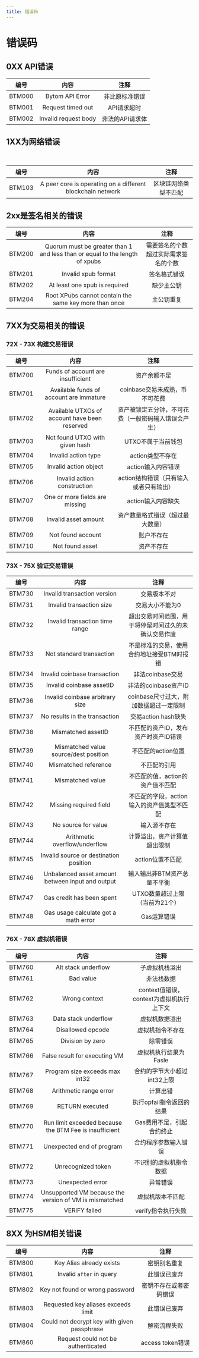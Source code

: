 ```yaml
---
title: 错误码
---
```


# 错误码

<a name="d909bd69"></a>
## 0XX API错误

| 编号 | 内容 | 注释 |
| :---: | :---: | :---: |
| BTM000 | Bytom API Error | 非比原标准错误 |
| BTM001 | Request timed out | API请求超时 |
| BTM002 | Invalid request body | 非法的API请求体 |


<a name="f8989722"></a>
## 1XX为网络错误
<br />

| 编号 | 内容 | 注释 |
| :---: | :---: | :---: |
| BTM103 | A peer core is operating on a different blockchain network | 区块链网络类型不匹配 |


<a name="d49fce87"></a>
## 2xx是签名相关的错误

| 编号 | 内容 | 注释 |
| :---: | :---: | :---: |
| BTM200 | Quorum must be greater than 1 and less than or equal to the length of xpubs | 需要签名的个数超过实际需求签名的个数 |
| BTM201 | Invalid xpub format | 签名格式错误 |
| BTM202 | At least one xpub is required | 缺少主公钥 |
| BTM204 | Root XPubs cannot contain the same key more than once | 主公钥重复 |


<a name="fff468c4"></a>
## 7XX为交易相关的错误
<a name="d41d8cd9"></a>
### 
<a name="db310852"></a>
### 72X - 73X 构建交易错误

| 编号 | 内容 | 注释 |
| :---: | :---: | :---: |
| BTM700 | Funds of account are insufficient | 资产余额不足 |
| BTM701 | Available funds of account are immature | coinbase交易未成熟，币不可花费 |
| BTM702 | Available UTXOs of account have been reserved | 资产被锁定五分钟，不可花费（一般密码输入错误会产生） |
| BTM703 | Not found UTXO with given hash | UTXO不属于当前钱包 |
| BTM704 | Invalid action type | action类型不存在 |
| BTM705 | Invalid action object | action输入内容错误 |
| BTM706 | Invalid action construction | action结构错误（只有输入或者只有输出） |
| BTM707 | One or more fields are missing | action输入内容缺失 |
| BTM708 | Invalid asset amount | 资产数量格式错误（超过最大数量） |
| BTM709 | Not found account | 账户不存在 |
| BTM710 | Not found asset | 资产不存在 |


<a name="7dceee28"></a>
### 73X - 75X 验证交易错误

| 编号 | 内容 | 注释 |
| :---: | :---: | :---: |
| BTM730 | Invalid transaction version | 交易版本不对 |
| BTM731 | Invalid transaction size | 交易大小不能为0 |
| BTM732 | Invalid transaction time range | 超出交易时间范围，用于将停留时间过久的未确认交易作废 |
| BTM733 | Not standard transaction | 不是标准的交易，使用合约地址接受BTM时报错 |
| BTM734 | Invalid coinbase transaction | 非法coinbase交易 |
| BTM735 | Invalid coinbase assetID | 非法的coinbase资产ID |
| BTM736 | Invalid coinbase arbitrary size | coinbase尺寸过大，附加数据超过一定限制 |
| BTM737 | No results in the transaction | 交易action hash缺失 |
| BTM738 | Mismatched assetID | 不匹配的资产ID，发布资产时资产ID错误 |
| BTM739 | Mismatched value source/dest position | 不匹配的action位置 |
| BTM740 | Mismatched reference | 不匹配的引用 |
| BTM741 | Mismatched value | 不匹配的值，action的资产值不匹配 |
| BTM742 | Missing required field | 不匹配的字段，action输入的资产值类型不匹配 |
| BTM743 | No source for value | 输入源不存在 |
| BTM744 | Arithmetic overflow/underflow | 计算溢出，资产计算值超出限制 |
| BTM745 | Invalid source or destination position | action位置不匹配 |
| BTM746 | Unbalanced asset amount between input and output | 输入输出非BTM资产总量不平衡 |
| BTM747 | Gas credit has been spent | UTXO数量超过上限（当前为21个） |
| BTM748 | Gas usage calculate got a math error | Gas运算错误 |



<a name="b03c69ca"></a>
### 76X - 78X 虚拟机错误

| 编号 | 内容 | 注释 |
| :---: | :---: | :---: |
| BTM760 | Alt stack underflow | 子虚拟机栈溢出 |
| BTM761 | Bad value | 非法栈数据 |
| BTM762 | Wrong context | context值错误，context为虚拟机执行上下文 |
| BTM763 | Data stack underflow | 虚拟机数据溢出 |
| BTM764 | Disallowed opcode | 虚拟机指令不存在 |
| BTM765 | Division by zero | 除零错误 |
| BTM766 | False result for executing VM | 虚拟机执行结果为Fasle |
| BTM767 | Program size exceeds max int32 | 合约的字节大小超过int32上限 |
| BTM768 | Arithmetic range error | 计算出错 |
| BTM769 | RETURN executed | 执行opfail指令返回的结果 |
| BTM770 | Run limit exceeded because the BTM Fee is insufficient | Gas费用不足，引起合约终止 |
| BTM771 | Unexpected end of program | 合约程序参数输入错误 |
| BTM772 | Unrecognized token | 不识别的虚拟机指令数据 |
| BTM773 | Unexpected error | 异常错误 |
| BTM774 | Unsupported VM because the version of VM is mismatched | 虚拟机版本不匹配 |
| BTM775 | VERIFY failed | verify指令执行失败 |



<a name="95479d7a"></a>
## 8XX 为HSM相关错误

| 编号 | 内容 | 注释 |
| :---: | :---: | :---: |
| BTM800 | Key Alias already exists | 密钥别名重复 |
| BTM801 | Invalid `after` in query | 此错误已废弃 |
| BTM802 | Key not found or wrong password | 密钥不存在或者密码错误 |
| BTM803 | Requested key aliases exceeds limit | 此错误已废弃 |
| BTM804 | Could not decrypt key with given passphrase | 解密流程失败 |
| BTM860 | Request could not be authenticated | access token错误 |


